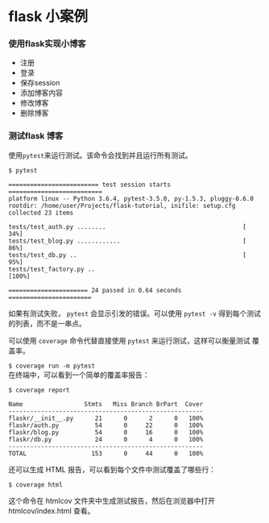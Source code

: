 # flask 小案例
### 使用flask实现小博客
* 注册
* 登录
* 保存session
* 添加博客内容
* 修改博客
* 删除博客

### 测试flask 博客
使用`pytest`来运行测试。该命令会找到并且运行所有测试。
```
$ pytest

========================= test session starts ==========================
platform linux -- Python 3.6.4, pytest-3.5.0, py-1.5.3, pluggy-0.6.0
rootdir: /home/user/Projects/flask-tutorial, inifile: setup.cfg
collected 23 items

tests/test_auth.py ........                                      [ 34%]
tests/test_blog.py ............                                  [ 86%]
tests/test_db.py ..                                              [ 95%]
tests/test_factory.py ..                                         [100%]

====================== 24 passed in 0.64 seconds =======================
```
如果有测试失败， `pytest` 会显示引发的错误。可以使用 `pytest -v` 得到每个测试的列表，而不是一串点。

可以使用 `coverage` 命令代替直接使用 `pytest` 来运行测试，这样可以衡量测试 覆盖率。

`$ coverage run -m pytest`  
在终端中，可以看到一个简单的覆盖率报告：
```
$ coverage report

Name                 Stmts   Miss Branch BrPart  Cover
------------------------------------------------------
flaskr/__init__.py      21      0      2      0   100%
flaskr/auth.py          54      0     22      0   100%
flaskr/blog.py          54      0     16      0   100%
flaskr/db.py            24      0      4      0   100%
------------------------------------------------------
TOTAL                  153      0     44      0   100%
```
还可以生成 HTML 报告，可以看到每个文件中测试覆盖了哪些行：
```
$ coverage html
```
这个命令在 htmlcov 文件夹中生成测试报告，然后在浏览器中打开 htmlcov/index.html 查看。